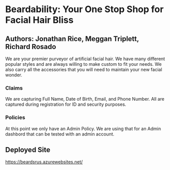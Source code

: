  # Beardability: Your One Stop Shop for Facial Hair Bliss
 ## Authors: Jonathan Rice, Meggan Triplett, Richard Rosado

 We are your premier purveyor of artificial facial hair. We have many different popular styles and are always willing to make custom to fit your needs. We also carry all the accessories that you will need to maintain your new facial wonder. 

 ### Claims

 We are capturing Full Name, Date of Birth, Email, and Phone Number. All are captured during registration for ID and security purposes. 

 ### Policies

 At this point we only have an Admin Policy. We are using that for an Admin dashbord that can be tested with an admin account. 

 ## Deployed Site

 https://beardsrus.azurewebsites.net/ 

